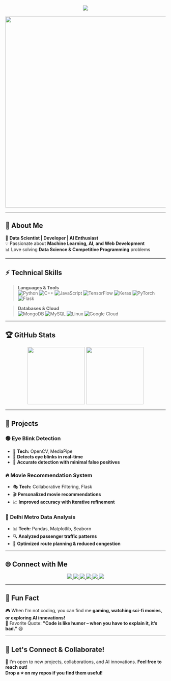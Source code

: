 <h1 align="center">
  <img src="https://readme-typing-svg.herokuapp.com?font=Montserrat&color=%2366d9ef&size=30&center=true&vCenter=true&width=550&lines=Hey,+I'm+Kunal+Tyagi!;Data+Scientist+|+Developer;AI+Enthusiast+|+Problem+Solver;Welcome+to+my+GitHub+Profile!" />
</h1>

<p align="center">
  <img src="https://media.giphy.com/media/3o7bu3XilJ5BOiSGic/giphy.gif" width="600" />
</p>

---

## 📌 **About Me**
🚀 **Data Scientist | Developer | AI Enthusiast**  
💡 Passionate about **Machine Learning, AI, and Web Development**  
📊 Love solving **Data Science & Competitive Programming** problems  

---

## ⚡ **Technical Skills**
> **Languages & Tools**  
![Python](https://img.shields.io/badge/Python-%2314354C.svg?style=for-the-badge&logo=python&logoColor=white)
![C++](https://img.shields.io/badge/C++-%2300599C.svg?style=for-the-badge&logo=c%2B%2B&logoColor=white)
![JavaScript](https://img.shields.io/badge/JavaScript-%23F7DF1E.svg?style=for-the-badge&logo=javascript&logoColor=black)
![TensorFlow](https://img.shields.io/badge/TensorFlow-%23FF6F00.svg?style=for-the-badge&logo=TensorFlow&logoColor=white)
![Keras](https://img.shields.io/badge/Keras-%23D00000.svg?style=for-the-badge&logo=keras&logoColor=white)
![PyTorch](https://img.shields.io/badge/PyTorch-%23EE4C2C.svg?style=for-the-badge&logo=PyTorch&logoColor=white)
![Flask](https://img.shields.io/badge/Flask-%23000.svg?style=for-the-badge&logo=flask&logoColor=white)

> **Databases & Cloud**  
![MongoDB](https://img.shields.io/badge/MongoDB-%2347A248.svg?style=for-the-badge&logo=mongodb&logoColor=white)
![MySQL](https://img.shields.io/badge/MySQL-%2300f.svg?style=for-the-badge&logo=mysql&logoColor=white)
![Linux](https://img.shields.io/badge/Linux-%23FCC624.svg?style=for-the-badge&logo=linux&logoColor=black)
![Google Cloud](https://img.shields.io/badge/Google%20Cloud-%234285F4.svg?style=for-the-badge&logo=google-cloud&logoColor=white)

---

## 🏆 **GitHub Stats**
<p align="center">
  <img src="https://github-readme-stats.vercel.app/api?username=Kunaltyagi4906&show_icons=true&theme=radical" height="180px"/>
  <img src="https://github-readme-streak-stats.herokuapp.com/?user=Kunaltyagi4906&theme=radical" height="180px"/>
</p>

---

## 🌟 **Projects**
### 🟢 **Eye Blink Detection**
- 🎯 **Tech:** OpenCV, MediaPipe  
- 👀 **Detects eye blinks in real-time**  
- 🚀 **Accurate detection with minimal false positives**

### 🔥 **Movie Recommendation System**
- 🎭 **Tech:** Collaborative Filtering, Flask  
- 🎬 **Personalized movie recommendations**  
- 📈 **Improved accuracy with iterative refinement**

### 🚆 **Delhi Metro Data Analysis**
- 📊 **Tech:** Pandas, Matplotlib, Seaborn  
- 🔍 **Analyzed passenger traffic patterns**  
- 🔧 **Optimized route planning & reduced congestion**

---

## 🌐 **Connect with Me**
<p align="center">
  <a href="https://www.linkedin.com/in/kunal-tyagi-9b37182b0/" target="_blank">
    <img src="https://img.shields.io/badge/LinkedIn-Kunal-blue?style=for-the-badge&logo=linkedin"/>
  </a>
  <a href="https://twitter.com/yourprofile" target="_blank">
    <img src="https://img.shields.io/badge/Twitter-Kunal-blue?style=for-the-badge&logo=twitter"/>
  </a>
  <a href="https://kunaltyagi.vercel.app" target="_blank">
    <img src="https://img.shields.io/badge/Portfolio-Kunal-green?style=for-the-badge&logo=google-chrome"/>
  </a>
  <a href="mailto:youremail@example.com">
    <img src="https://img.shields.io/badge/Email-Kunal-red?style=for-the-badge&logo=gmail"/>
  </a>
  <a href="https://leetcode.com/u/KunalTyagi20/" target="_blank">
    <img src="https://img.shields.io/badge/LeetCode-Kunal-orange?style=for-the-badge&logo=leetcode"/>
  </a>
  <a href="https://www.geeksforgeeks.org/user/kunaltyagf2u/?ref=header_profile" target="_blank">
    <img src="https://img.shields.io/badge/GeeksforGeeks-Kunal-brightgreen?style=for-the-badge&logo=geeksforgeeks"/>
  </a>
</p>

---

## 🚀 **Fun Fact**
🎮 When I'm not coding, you can find me **gaming, watching sci-fi movies, or exploring AI innovations!**  
📖 Favorite Quote: **"Code is like humor – when you have to explain it, it’s bad."** 😆  

---

## 🎯 **Let's Connect & Collaborate!**
🚀 I'm open to new projects, collaborations, and AI innovations. **Feel free to reach out!**  
**Drop a ⭐ on my repos if you find them useful!**  
